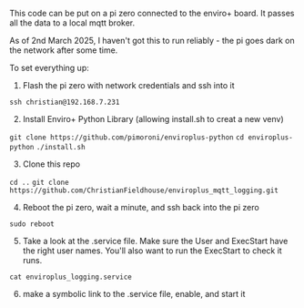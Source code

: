 This code can be put on a pi zero connected to the enviro+ board. It passes all the data to a local mqtt broker.

As of 2nd March 2025, I haven't got this to run reliably - the pi goes dark on the network after some time.

To set everything up:
1) Flash the pi zero with network credentials and ssh into it

```ssh christian@192.168.7.231```

2) Install Enviro+ Python Library (allowing install.sh to creat a new venv)

```git clone https://github.com/pimoroni/enviroplus-python```
```cd enviroplus-python```
```./install.sh```

3) Clone this repo

```cd ..```
```git clone https://github.com/ChristianFieldhouse/enviroplus_mqtt_logging.git```

4) Reboot the pi zero, wait a minute, and ssh back into the pi zero

```sudo reboot```

5) Take a look at the .service file. Make sure the User and ExecStart have the right user names. You'll also want to run the ExecStart to check it runs.

```cat enviroplus_logging.service```

6) make a symbolic link to the .service file, enable, and start it

